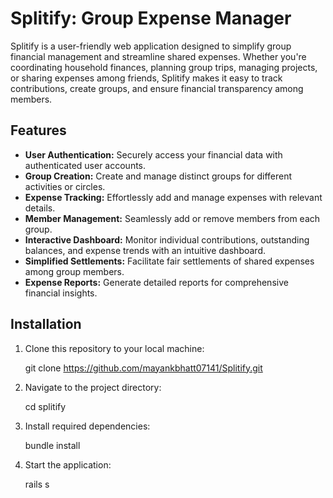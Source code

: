 # Splitify: Group Expense Manager

Splitify is a user-friendly web application designed to simplify group financial management and streamline shared expenses. Whether you're coordinating household finances, planning group trips, managing projects, or sharing expenses among friends, Splitify makes it easy to track contributions, create groups, and ensure financial transparency among members.

## Features

- **User Authentication:** Securely access your financial data with authenticated user accounts.
- **Group Creation:** Create and manage distinct groups for different activities or circles.
- **Expense Tracking:** Effortlessly add and manage expenses with relevant details.
- **Member Management:** Seamlessly add or remove members from each group.
- **Interactive Dashboard:** Monitor individual contributions, outstanding balances, and expense trends with an intuitive dashboard.
- **Simplified Settlements:** Facilitate fair settlements of shared expenses among group members.
- **Expense Reports:** Generate detailed reports for comprehensive financial insights.

## Installation

1. Clone this repository to your local machine:

      git clone https://github.com/mayankbhatt07141/Splitify.git

2. Navigate to the project directory:

   cd splitify
  
3. Install required dependencies:

     bundle install

4. Start the application:

   rails s